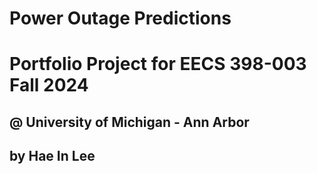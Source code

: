 # Power Outage Predictions
# Portfolio Project for EECS 398-003 Fall 2024 
## @ University of Michigan - Ann Arbor
## by Hae In Lee